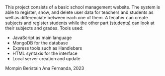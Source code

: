This project consists of a basic school management website. 
The system is able to register, show, and delete user data for teachers and students as well as differenciate between each one of them. A tecaher can create subjects and register students while the other part (students) can look at their subjects and grades. 
Tools used:
- JavaScript as main language
- MongoDB for the database
- Express tools such as Handlebars 
- HTML syntaxis for the interface
- Local server creation and update

Mompin Beristain Ana Fernanda, 2023

